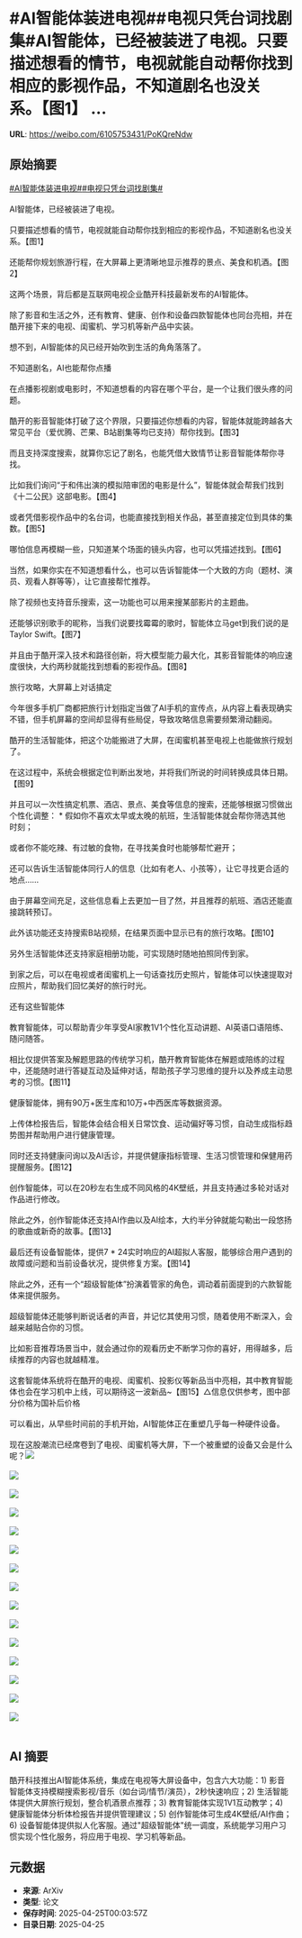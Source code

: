 # #AI智能体装进电视##电视只凭台词找剧集#AI智能体，已经被装进了电视。只要描述想看的情节，电视就能自动帮你找到相应的影视作品，不知道剧名也没关系。【图1】 ...

**URL**: https://weibo.com/6105753431/PoKQreNdw

## 原始摘要

<a href="https://m.weibo.cn/search?containerid=231522type%3D1%26t%3D10%26q%3D%23AI%E6%99%BA%E8%83%BD%E4%BD%93%E8%A3%85%E8%BF%9B%E7%94%B5%E8%A7%86%23&amp;extparam=%23AI%E6%99%BA%E8%83%BD%E4%BD%93%E8%A3%85%E8%BF%9B%E7%94%B5%E8%A7%86%23" data-hide=""><span class="surl-text">#AI智能体装进电视#</span></a><a href="https://m.weibo.cn/search?containerid=231522type%3D1%26t%3D10%26q%3D%23%E7%94%B5%E8%A7%86%E5%8F%AA%E5%87%AD%E5%8F%B0%E8%AF%8D%E6%89%BE%E5%89%A7%E9%9B%86%23&amp;extparam=%23%E7%94%B5%E8%A7%86%E5%8F%AA%E5%87%AD%E5%8F%B0%E8%AF%8D%E6%89%BE%E5%89%A7%E9%9B%86%23" data-hide=""><span class="surl-text">#电视只凭台词找剧集#</span></a><br><br>AI智能体，已经被装进了电视。<br><br>只要描述想看的情节，电视就能自动帮你找到相应的影视作品，不知道剧名也没关系。【图1】  <br><br>还能帮你规划旅游行程，在大屏幕上更清晰地显示推荐的景点、美食和机酒。【图2】  <br><br>这两个场景，背后都是互联网电视企业酷开科技最新发布的AI智能体。<br><br>除了影音和生活之外，还有教育、健康、创作和设备四款智能体也同台亮相，并在酷开接下来的电视、闺蜜机、学习机等新产品中实装。<br><br>想不到，AI智能体的风已经开始吹到生活的角角落落了。<br><br>不知道剧名，AI也能帮你点播  <br><br>在点播影视剧或电影时，不知道想看的内容在哪个平台，是一个让我们很头疼的问题。<br><br>酷开的影音智能体打破了这个界限，只要描述你想看的内容，智能体就能跨越各大常见平台（爱优腾、芒果、B站剧集等均已支持）帮你找到。【图3】  <br><br>而且支持深度搜索，就算你忘记了剧名，也能凭借大致情节让影音智能体帮你寻找。<br><br>比如我们询问“于和伟出演的模拟陪审团的电影是什么”，智能体就会帮我们找到《十二公民》这部电影。【图4】  <br><br>或者凭借影视作品中的名台词，也能直接找到相关作品，甚至直接定位到具体的集数。【图5】 <br><br>哪怕信息再模糊一些，只知道某个场面的镜头内容，也可以凭描述找到。【图6】  <br><br>当然，如果你实在不知道想看什么，也可以告诉智能体一个大致的方向（题材、演员、观看人群等等），让它直接帮忙推荐。<br><br>除了视频也支持音乐搜索，这一功能也可以用来搜某部影片的主题曲。<br><br>还能够识别歌手的昵称，当我们说要找霉霉的歌时，智能体立马get到我们说的是Taylor Swift。【图7】  <br><br>并且由于酷开深入技术和路径创新，将大模型能力最大化，其影音智能体的响应速度很快，大约两秒就能找到想看的影视作品。【图8】  <br><br>旅行攻略，大屏幕上对话搞定  <br><br>今年很多手机厂商都把旅行计划指定当做了AI手机的宣传点，从内容上看表现确实不错，但手机屏幕的空间却显得有些局促，导致攻略信息需要频繁滑动翻阅。<br><br>酷开的生活智能体，把这个功能搬进了大屏，在闺蜜机甚至电视上也能做旅行规划了。<br><br>在这过程中，系统会根据定位判断出发地，并将我们所说的时间转换成具体日期。【图9】  <br><br>并且可以一次性搞定机票、酒店、景点、美食等信息的搜索，还能够根据习惯做出个性化调整： * 假如你不喜欢太早或太晚的航班，生活智能体就会帮你筛选其他时刻；<br><br>或者你不能吃辣、有过敏的食物，在寻找美食时也能够帮忙避开；  <br><br>还可以告诉生活智能体同行人的信息（比如有老人、小孩等），让它寻找更合适的地点……  <br><br>由于屏幕空间充足，这些信息看上去更加一目了然，并且推荐的航班、酒店还能直接跳转预订。<br><br>此外该功能还支持搜索B站视频，在结果页面中显示已有的旅行攻略。【图10】  <br><br>另外生活智能体还支持家庭相册功能，可实现随时随地拍照同传到家。<br><br>到家之后，可以在电视或者闺蜜机上一句话查找历史照片，智能体可以快速提取对应照片，帮助我们回忆美好的旅行时光。<br><br>还有这些智能体  <br><br>教育智能体，可以帮助青少年享受AI家教1V1个性化互动讲题、AI英语口语陪练、随问随答。<br><br>相比仅提供答案及解题思路的传统学习机，酷开教育智能体在解题或陪练的过程中，还能随时进行答疑互动及延伸对话，帮助孩子学习思维的提升以及养成主动思考的习惯。【图11】  <br><br>健康智能体，拥有90万+医生库和10万+中西医库等数据资源。<br><br>上传体检报告后，智能体会结合相关日常饮食、运动偏好等习惯，自动生成指标趋势图并帮助用户进行健康管理。<br><br>同时还支持健康问询以及AI舌诊，并提供健康指标管理、生活习惯管理和保健用药提醒服务。【图12】  <br><br>创作智能体，可以在20秒左右生成不同风格的4K壁纸，并且支持通过多轮对话对作品进行修改。<br><br>除此之外，创作智能体还支持AI作曲以及AI绘本，大约半分钟就能勾勒出一段悠扬的歌曲或新奇的故事。【图13】  <br><br>最后还有设备智能体，提供7 * 24实时响应的AI超拟人客服，能够综合用户遇到的故障或问题和当前设备状况，提供修复方案。【图14】  <br><br>除此之外，还有一个“超级智能体”扮演着管家的角色，调动着前面提到的六款智能体来提供服务。<br><br>超级智能体还能够判断说话者的声音，并记忆其使用习惯，随着使用不断深入，会越来越贴合你的习惯。<br><br>比如影音推荐场景当中，就会通过你的观看历史不断学习你的喜好，用得越多，后续推荐的内容也就越精准。<br><br>这套智能体系统将在酷开的电视、闺蜜机、投影仪等新品当中亮相，其中教育智能体也会在学习机中上线，可以期待这一波新品~【图15】△信息仅供参考，图中部分价格为国补后价格  <br><br>可以看出，从早些时间前的手机开始，AI智能体正在重塑几乎每一种硬件设备。<br><br>现在这股潮流已经席卷到了电视、闺蜜机等大屏，下一个被重塑的设备又会是什么呢？<img style="" src="https://tvax3.sinaimg.cn/large/006Fd7o3gy1i0rz2gju7bj30yi0k0kaa.jpg" referrerpolicy="no-referrer"><br><br><img style="" src="https://tvax4.sinaimg.cn/large/006Fd7o3gy1i0rz2gm0ctj30z00k07k7.jpg" referrerpolicy="no-referrer"><br><br><img style="" src="https://tvax4.sinaimg.cn/large/006Fd7o3gy1i0rz2gn8cbj30pj0k0qed.jpg" referrerpolicy="no-referrer"><br><br><img style="" src="https://tvax2.sinaimg.cn/large/006Fd7o3gy1i0rz2gnm3rj30yi0k0kaa.jpg" referrerpolicy="no-referrer"><br><br><img style="" src="https://tvax2.sinaimg.cn/large/006Fd7o3gy1i0rz2gu4ssj30yy0k01bf.jpg" referrerpolicy="no-referrer"><br><br><img style="" src="https://tvax1.sinaimg.cn/large/006Fd7o3gy1i0rz2gsp13j30zk0jiwyy.jpg" referrerpolicy="no-referrer"><br><br><img style="" src="https://tvax3.sinaimg.cn/large/006Fd7o3gy1i0rz2gsshej30ym0k04h2.jpg" referrerpolicy="no-referrer"><br><br><img style="" src="https://tvax2.sinaimg.cn/large/006Fd7o3gy1i0rz2h21l6j30zk0fjwtp.jpg" referrerpolicy="no-referrer"><br><br><img style="" src="https://tvax2.sinaimg.cn/large/006Fd7o3gy1i0rz2gxhuzj30yz0k0toh.jpg" referrerpolicy="no-referrer"><br><br><img style="" src="https://tvax3.sinaimg.cn/large/006Fd7o3gy1i0rz2hmrz8j30zk0joqoi.jpg" referrerpolicy="no-referrer"><br><br><img style="" src="https://tvax1.sinaimg.cn/large/006Fd7o3gy1i0rz2hle0nj30xh0k0tj4.jpg" referrerpolicy="no-referrer"><br><br><img style="" src="https://tvax1.sinaimg.cn/large/006Fd7o3gy1i0rz2hp9l4j30zk0jt7q0.jpg" referrerpolicy="no-referrer"><br><br><img style="" src="https://tvax1.sinaimg.cn/large/006Fd7o3gy1i0rz2exkzyj30qo0k0181.jpg" referrerpolicy="no-referrer"><br><br><img style="" src="https://tvax2.sinaimg.cn/large/006Fd7o3gy1i0rz2harocj30zk0gt7iu.jpg" referrerpolicy="no-referrer"><br><br><img style="" src="https://tvax3.sinaimg.cn/large/006Fd7o3gy1i0rz2exetgj30zk0ese0f.jpg" referrerpolicy="no-referrer"><br><br>

## AI 摘要

酷开科技推出AI智能体系统，集成在电视等大屏设备中，包含六大功能：1) 影音智能体支持模糊搜索影视/音乐（如台词/情节/演员），2秒快速响应；2) 生活智能体提供大屏旅行规划，整合机酒景点推荐；3) 教育智能体实现1V1互动教学；4) 健康智能体分析体检报告并提供管理建议；5) 创作智能体可生成4K壁纸/AI作曲；6) 设备智能体提供拟人化客服。通过"超级智能体"统一调度，系统能学习用户习惯实现个性化服务，将应用于电视、学习机等新品。

## 元数据

- **来源**: ArXiv
- **类型**: 论文
- **保存时间**: 2025-04-25T00:03:57Z
- **目录日期**: 2025-04-25
